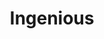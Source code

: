 ---
blog: https://medium.com/ingenious
codehost: https://github.com/https://github.com/ingsw-dev
logohandle: ingsw
sort: ingenious
title: Ingenious
twitter: https://x.com/ingsoftworks
website: https://www.ingsw.com/
---